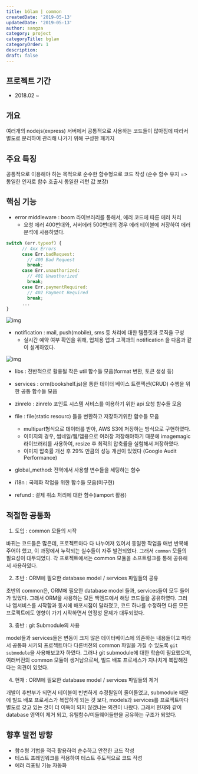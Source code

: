 ```yaml
---
title: bGlam | common
createdDate: '2019-05-13'
updatedDate: '2019-05-13'
author: sangza
category: project
categoryTitle: bglam
categoryOrder: 1
description:
draft: false
---
```


## 프로젝트 기간

- 2018.02 ~

## 개요

여러개의 nodejs(express) 서버에서 공통적으로 사용하는 코드들이 많아짐에 따라서
별도로 분리하여 관리해 나가기 위해 구성한 패키지

## 주요 특징

공통적으로 이용해야 하는 목적으로 순수한 함수형으로 코드 작성
(순수 함수 유지 => 동일한 인자로 함수 호출시 동일한 리턴 값 보장)

## 핵심 기능

- error middleware : boom 라이브러리를 통해서, 에러 코드에 따른 에러 처리
  - 요청 에러 400번대와, 서버에러 500번대의 경우 에러 테이블에 저장하여 에러 분석에 사용하였다.

```javascript
switch (err.typeof) {
      // 4xx Errors
      case Err.badRequest:
        // 400 Bad Request
        break;
      case Err.unauthorized:
        // 401 Unauthorized
        break;
      case Err.paymentRequired:
        // 402 Payment Required
        break;
      ...
}
```

![img](https://i.postimg.cc/G2XkM1W0/image.png)

- notification : mail, push(mobile), sms 등 처리에 대한 템플릿과 로직을 구성
  - 실시간 예약 여부 확인을 위해, 업체용 앱과 고객과의 notification 을 다음과 같이 설계하였다.

![img](https://i.postimg.cc/L6xdFyPm/image.png)

- libs : 전반적으로 활용될 작은 util 함수들 모음(format 변환, 토큰 생성 등)
- services : orm(bookshelf.js)을 통한 데이터 베이스 트랜젝션(CRUD) 수행을 위한 공통 함수들 모음
- zinrelo : zinrelo 포인트 시스템 서비스를 이용하기 위한 api 요청 함수들 모음
- file : file(static resourc) 들을 변환하고 저장하기위한 함수들 모음

  - multipart형식으로 데이터를 받아, AWS S3에 저장하는 방식으로 구현하였다.
  - 이미지의 경우, 썸네일/웹/앱용으로 여러장 저장해야하기 때문에 imagemagic 라이브러리를 사용하여,
    resize 후 최적의 압축률을 실험해서 저장하였다.
  - 이미지 압축률 개선 후 29% 만큼의 성능 개선이 있었다 (Google Audit Performance)

- global_method: 전역에서 사용할 변수들을 세팅하는 함수
- i18n : 국제화 작업을 위한 함수들 모음(미구현)
- refund : 결제 취소 처리에 대한 함수(iamport 활용)

## 적절한 공통화

1. 도입 : common 모듈의 시작

바뀌는 코드들은 많은데, 프로젝트마다 다 나누어져 있어서 동일한 작업을 매번 반복해주어야 했고,
이 과정에서 누락되는 실수들이 자주 발견되었다. 그래서 `common` 모듈의 필요성이 대두되었다.
각 프로젝트에서는 common 모듈을 소프트링크를 통해 공유해서 사용하였다.

2. 초반 : ORM에 필요한 database model / services 파일들의 공유

초반의 common은, ORM에 필요한 database model 들과, services들이 모두 들어가 있었다.
그래서 ORM을 사용하는 모든 백엔드에서 해당 코드들을 공유하였다.
그러나 앱서비스를 시작함과 동시에 배포시점이 달라졌고, 코드 하나를 수정하면
다른 모든 프로젝트에도 영향이 가기 시작하면서 안정성 문제가 대두되었다.

3. 중반 : git Submodule의 사용

model들과 services들은 변동이 크지 않은 데이터베이스에 의존하는 내용들이고
따라서 공통화 시키되 프로젝트마다 다른버전의 common 파일을 가질 수 있도록
`git submodule`을 사용해보고자 하였다. 그러나 git submodule에 대한 학습이 필요했으며,
여러버전의 common 모듈이 생겨남으로써, 빌드 배포 프로세스가 지나치게 복잡해진다는 의견이 있었다.

4. 현재 : ORM에 필요한 database model / services 파일들의 제거

개발이 후반부가 되면서 테이블이 빈번하게 수정될일이 줄어들었고,
submodule 때문에 빌드 배포 프로세스가 복잡하게 되는 것 보다,
models과 services를 프로젝트마다 별도로 갖고 있는 것이 더 이득이 되지 않겠냐는 의견이 나왔다.
그래서 현재와 같이 database 영역이 제거 되고, 유틸함수/미들웨어들만을 공유하는 구조가 되었다.

## 향후 발전 방향

- 함수형 기법을 적극 활용하여 순수하고 안전한 코드 작성
- 테스트 프레임워크를 적용하여 테스트 주도적으로 코드 작성
- 에러 리포팅 기능 자동화
